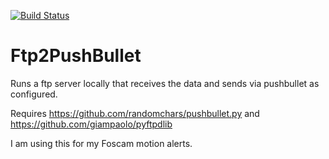 [![Build Status](https://travis-ci.org/texnofobix/Ftp2PushBullet.svg?branch=master)](https://travis-ci.org/texnofobix/Ftp2PushBullet)
# Ftp2PushBullet

Runs a ftp server locally that receives the data and sends via pushbullet as configured.

Requires https://github.com/randomchars/pushbullet.py and https://github.com/giampaolo/pyftpdlib

I am using this for my Foscam motion alerts.
